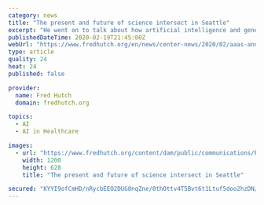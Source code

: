 ```yaml
---
category: news
title: "The present and future of science intersect in Seattle"
excerpt: "He went on to talk about how artificial intelligence and gene therapy can also give us key insights into new diseases. The Fred Hutch News Service team also took advantage of the meeting being nearby and attended. Here are their observations and insights from AAAS. During the AAAS conference, infectious disease experts signaled their ..."
publishedDateTime: 2020-02-19T21:45:00Z
webUrl: "https://www.fredhutch.org/en/news/center-news/2020/02/aaas-annual-meeting-seattle.html"
type: article
quality: 24
heat: 24
published: false

provider:
  name: Fred Hutch
  domain: fredhutch.org

topics:
  - AI
  - AI in Healthcare

images:
  - url: "https://www.fredhutch.org/content/dam/public/communications/Photo/2020/02-february/200219/social_AAAS_press_breakfast.jpg"
    width: 1200
    height: 628
    title: "The present and future of science intersect in Seattle"

secured: "KYYI9ofCmHD/nRycbEEO2DUG0nqZne/0thOttv4T5Bvt6t1Ltuf5doo2hzDN/J/GoJGVa7MSx3GXVLxJKSQ9YACQxJCx2t4wf0vvAwGW/GW+pIcS5UQPG5/jExRby++/keUqVimUyx7yPtgTNdjtDMFvWHtfjcWP2Q6cI0VTZEoYKSOGq/IejCloXcFfU9/bNM1kLEmnaKxlAorpOXrgDux6eWlS0iUriWwNf8BadQgDsi3B6LSytqLzJMgUAAPuEncxbOKjKfSqrUoQ7iB5qHiBvMms5WdPDMDTNYvDGR9Gv1qPSODKAtsqAz6sRUkt;sXv5QlcVKqv0DEEyHLAvOw=="
---
```


